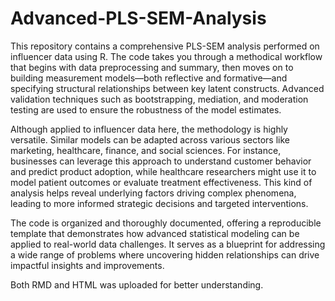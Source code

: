 # Advanced-PLS-SEM-Analysis

This repository contains a comprehensive PLS-SEM analysis performed on influencer data using R. The code takes you through a methodical workflow that begins with data preprocessing and summary, then moves on to building measurement models—both reflective and formative—and specifying structural relationships between key latent constructs. Advanced validation techniques such as bootstrapping, mediation, and moderation testing are used to ensure the robustness of the model estimates.

Although applied to influencer data here, the methodology is highly versatile. Similar models can be adapted across various sectors like marketing, healthcare, finance, and social sciences. For instance, businesses can leverage this approach to understand customer behavior and predict product adoption, while healthcare researchers might use it to model patient outcomes or evaluate treatment effectiveness. This kind of analysis helps reveal underlying factors driving complex phenomena, leading to more informed strategic decisions and targeted interventions.

The code is organized and thoroughly documented, offering a reproducible template that demonstrates how advanced statistical modeling can be applied to real-world data challenges. It serves as a blueprint for addressing a wide range of problems where uncovering hidden relationships can drive impactful insights and improvements.

Both RMD and HTML was uploaded for better understanding.
